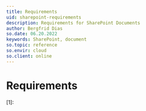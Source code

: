 ```yaml
---
title: Requirements
uid: sharepoint-requirements
description: Requirements for SharePoint Documents
author: Bergfrid Dias
so.date: 06.20.2022
keywords: SharePoint, document
so.topic: reference
so.envir: cloud
so.client: online
---
```


# Requirements

<!-- Referenced links -->
[1]:

<!-- Referenced images -->
[img1]: media/
